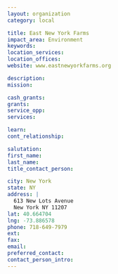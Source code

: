 ```yaml
---
layout: organization
category: local

title: East New York Farms
impact_area: Environment
keywords: 
location_services: 
location_offices: 
website: www.eastnewyorkfarms.org

description: 
mission: 

cash_grants: 
grants: 
service_opp: 
services: 

learn: 
cont_relationship: 

salutation: 
first_name: 
last_name: 
title_contact_person: 

city: New York
state: NY
address: |
  613 New Lots Avenue  
  New York NY 11207
lat: 40.664704
lng: -73.886578
phone: 718-649-7979
ext: 
fax: 
email: 
preferred_contact: 
contact_person_intro: 
---
```

